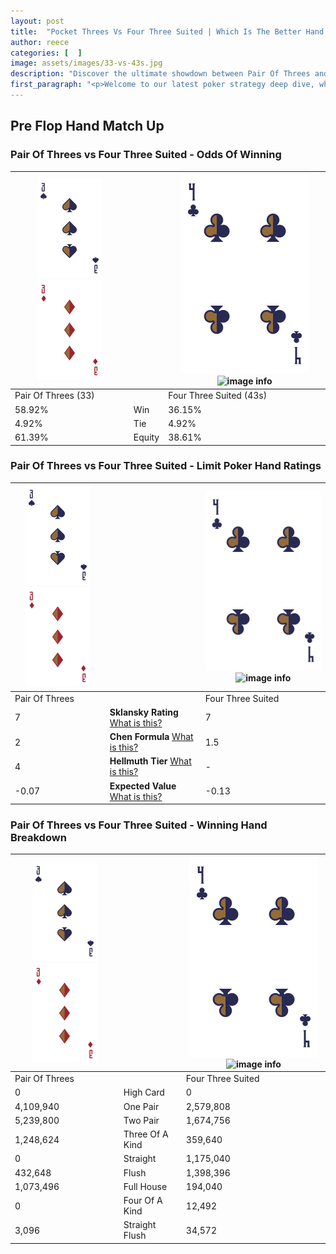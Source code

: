 ```yaml
---
layout: post
title:  "Pocket Threes Vs Four Three Suited | Which Is The Better Hand In Poker? A Complete Guide"
author: reece
categories: [  ]
image: assets/images/33-vs-43s.jpg
description: "Discover the ultimate showdown between Pair Of Threes and Four Three Suited in poker! Uncover the odds, strategies, and scenarios where one hand triumphs over the other. Get ready to up your poker game with this thrilling analysis."
first_paragraph: "<p>Welcome to our latest poker strategy deep dive, where we're pitting two distinct hands against each other in a high-stakes showdown: Pair Of Threes vs Four Three Suited.</p><p>In the dynamic world of poker, every decision counts, and knowing which hand holds the upper hand is key to your success at the table.</p><p>In this article, we'll dissect these two hands, explore the scenarios where one dominates the other, and equip you with the knowledge to make strategic choices that can tip the odds in your favor.</p><p>Get ready to unravel the intriguing dynamics of these poker hands and elevate your game to new heights.</p>"
---
```




[comment]: # (sp0)

## Pre Flop Hand Match Up

<div class="table hand-ratings" markdown="1"> 



### Pair Of Threes vs Four Three Suited - Odds Of Winning


    
| ![image info](assets/images/hand1/3.png) ![image info](assets/images/hand1/3o.png) |  | ![image info](assets/images/hand2/4.png) ![image info](assets/images/hand2/3s.png) |
| -------- | -------- | -------- |
| Pair Of Threes (33) |  | Four Three Suited (43s) |
| 58.92% | Win | 36.15% |
| 4.92% | Tie | 4.92% |
| 61.39% | Equity | 38.61% |




[comment]: # (sp1)



### Pair Of Threes vs Four Three Suited - Limit Poker Hand Ratings


    
| ![image info](assets/images/hand1/3.png) ![image info](assets/images/hand1/3o.png) |  | ![image info](assets/images/hand2/4.png) ![image info](assets/images/hand2/3s.png) |
| -------- | -------- | -------- |
| Pair Of Threes |  | Four Three Suited |
| 7 | **Sklansky Rating** [What is this?](/sklansky-rating-explained) | 7 |
| 2 | **Chen Formula** [What is this?](/chen-formula-explained) | 1.5 |
| 4 | **Hellmuth Tier** [What is this?](/Hellmuth-tier-explained) | - |
| -0.07 | **Expected Value** [What is this?](/expected-value-explained) | -0.13 |




[comment]: # (sp2)



### Pair Of Threes vs Four Three Suited - Winning Hand Breakdown


    
| ![image info](assets/images/hand1/3.png) ![image info](assets/images/hand1/3o.png) |  | ![image info](assets/images/hand2/4.png) ![image info](assets/images/hand2/3s.png) |
| -------- | -------- | -------- |
| Pair Of Threes |  | Four Three Suited |
| 0 | High Card | 0 |
| 4,109,940 | One Pair | 2,579,808 |
| 5,239,800 | Two Pair | 1,674,756 |
| 1,248,624 | Three Of A Kind | 359,640 |
| 0 | Straight | 1,175,040 |
| 432,648 | Flush | 1,398,396 |
| 1,073,496 | Full House | 194,040 |
| 0 | Four Of A Kind | 12,492 |
| 3,096 | Straight Flush | 34,572 |




[comment]: # (sp3)



</div>

[comment]: # (sp4)



[comment]: # (sp5)

